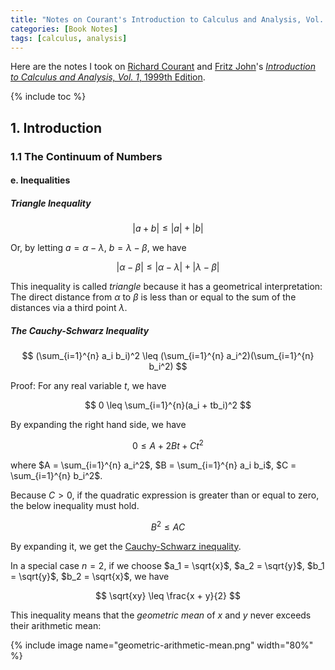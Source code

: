 ```yaml
---
title: "Notes on Courant's Introduction to Calculus and Analysis, Vol. 1, 1999th Edition"
categories: [Book Notes]
tags: [calculus, analysis]
---
```


Here are the notes I took on [Richard Courant](https://en.wikipedia.org/wiki/Richard_Courant) and [Fritz John](https://en.wikipedia.org/wiki/Fritz_John)'s [*Introduction to Calculus and Analysis, Vol. 1*, 1999th Edition](https://www.amazon.com/dp/354065058X).

{% include toc %}

## 1. Introduction

### 1.1 The Continuum of Numbers

#### e. Inequalities

##### Triangle Inequality

$$
|a+b| \leq |a| + |b|
$$

Or, by letting $a = \alpha - \lambda$, $b = \lambda - \beta$, we have

$$
|\alpha - \beta| \leq |\alpha - \lambda| + |\lambda - \beta|
$$

This inequality is called *triangle* because it has a geometrical interpretation: The direct distance from $\alpha$ to $\beta$ is less than or equal to the sum of the distances via a third point $\lambda$.

##### The Cauchy-Schwarz Inequality

$$
(\sum_{i=1}^{n} a_i b_i)^2 \leq (\sum_{i=1}^{n} a_i^2)(\sum_{i=1}^{n} b_i^2)
$$

Proof: For any real variable $t$, we have

$$
0 \leq \sum_{i=1}^{n}(a_i + tb_i)^2
$$

By expanding the right hand side, we have

$$
0 \leq A + 2Bt + Ct^2
$$

where $A = \sum_{i=1}^{n} a_i^2$, $B = \sum_{i=1}^{n} a_i b_i$, $C = \sum_{i=1}^{n} b_i^2$.

Because $C > 0$, if the quadratic expression is greater than or equal to zero, the below inequality must hold.

$$
B^2 \leq AC
$$

By expanding it, we get the [Cauchy-Schwarz inequality](https://en.wikipedia.org/wiki/Cauchy%E2%80%93Schwarz_inequality).

In a special case $n = 2$, if we choose $a_1 = \sqrt{x}$, $a_2 = \sqrt{y}$, $b_1 = \sqrt{y}$, $b_2 = \sqrt{x}$, we have

$$
\sqrt{xy} \leq \frac{x + y}{2}
$$

This inequality means that the *geometric mean* of $x$ and $y$ never exceeds their arithmetic mean:

{% include image name="geometric-arithmetic-mean.png" width="80%" %}